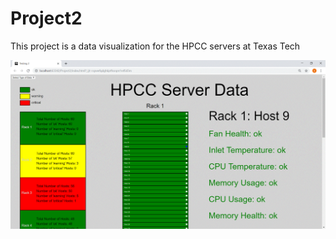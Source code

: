 # Project2

This project is a data visualization for the HPCC servers at Texas Tech

![alt text](https://github.com/BradenLee/Project2/blob/master/p2LeeAli.gif)
